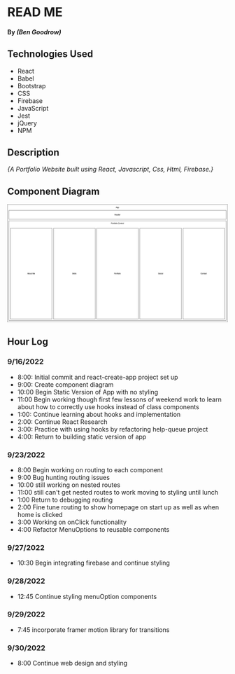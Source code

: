 # READ ME

#### By _**(Ben Goodrow)**_

## Technologies Used

* React
* Babel
* Bootstrap
* CSS
* Firebase
* JavaScript
* Jest
* jQuery
* NPM

## Description
_{A Portfolio Website built using React, Javascript, Css, Html, Firebase.}_

## Component Diagram

![component-diagram](./Portfolio.png)

## Hour Log

### 9/16/2022

- 8:00: Initial commit and react-create-app project set up
- 9:00: Create component diagram
- 10:00 Begin Static Version of App with no styling
- 11:00 Begin working though first few lessons of weekend work to learn about how to correctly use hooks instead of class components
- 1:00: Continue learning about hooks and implementation
- 2:00: Continue React Research
- 3:00: Practice with using hooks by refactoring help-queue project
- 4:00: Return to building static version of app

### 9/23/2022

- 8:00 Begin working on routing to each component
- 9:00 Bug hunting routing issues
- 10:00 still working on nested routes
- 11:00 still can't get nested routes to work moving to styling until lunch
- 1:00 Return to debugging routing
- 2:00 Fine tune routing to show homepage on start up as well as when home is clicked
- 3:00 Working on onClick functionality
- 4:00 Refactor MenuOptions to reusable components

### 9/27/2022
- 10:30 Begin integrating firebase and continue styling

### 9/28/2022
- 12:45 Continue styling menuOption components

### 9/29/2022
- 7:45 incorporate framer motion library for transitions

### 9/30/2022
- 8:00 Continue web design and styling